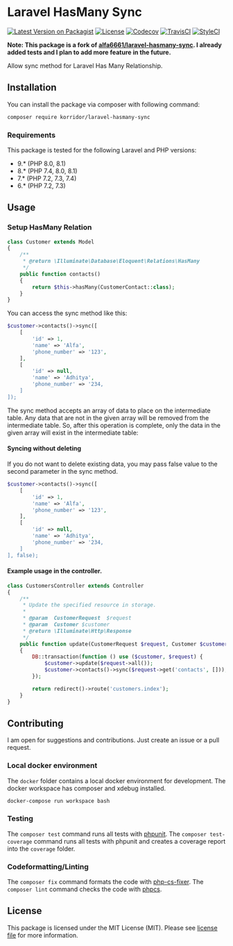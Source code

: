 # Laravel HasMany Sync

[![Latest Version on Packagist](https://img.shields.io/packagist/v/korridor/laravel-has-many-sync?style=flat-square)](https://packagist.org/packages/korridor/laravel-has-many-sync)
[![License](https://img.shields.io/packagist/l/korridor/laravel-has-many-sync?style=flat-square)](license.md)
[![Codecov](https://img.shields.io/codecov/c/github/korridor/laravel-has-many-sync?style=flat-square)](https://codecov.io/gh/korridor/laravel-has-many-sync)
[![TravisCI](https://img.shields.io/travis/korridor/laravel-has-many-sync?style=flat-square)](https://travis-ci.org/korridor/laravel-has-many-sync)
[![StyleCI](https://styleci.io/repos/202400425/shield)](https://styleci.io/repos/202400425)

**Note: This package is a fork of [alfa6661/laravel-hasmany-sync](https://github.com/alfa6661/laravel-hasmany-sync). I already added tests and I plan to add more feature in the future.** 

Allow sync method for Laravel Has Many Relationship.

## Installation

You can install the package via composer with following command:

```bash
composer require korridor/laravel-hasmany-sync
```

### Requirements

This package is tested for the following Laravel and PHP versions:

 - 9.* (PHP 8.0, 8.1)
 - 8.* (PHP 7.4, 8.0, 8.1)
 - 7.* (PHP 7.2, 7.3, 7.4)
 - 6.* (PHP 7.2, 7.3)

## Usage

### Setup HasMany Relation

```php
class Customer extends Model
{
    /**
     * @return \Illuminate\Database\Eloquent\Relations\HasMany
     */
    public function contacts()
    {
        return $this->hasMany(CustomerContact::class);
    }
}
```

You can access the sync method like this:

```php
$customer->contacts()->sync([
    [
        'id' => 1,
        'name' => 'Alfa',
        'phone_number' => '123',
    ],
    [
        'id' => null,
        'name' => 'Adhitya',
        'phone_number' => '234,
    ]
]);
```

The sync method accepts an array of data to place on the intermediate table. Any data that are not in the given array will be removed from the intermediate table. So, after this operation is complete, only the data in the given array will exist in the intermediate table:

#### Syncing without deleting

If you do not want to delete existing data, you may pass  false value to the second parameter in the sync method.

```php
$customer->contacts()->sync([
    [
        'id' => 1,
        'name' => 'Alfa',
        'phone_number' => '123',
    ],
    [
        'id' => null,
        'name' => 'Adhitya',
        'phone_number' => '234,
    ]
], false);
```


#### Example usage in the controller.

```php
class CustomersController extends Controller
{
    /**
     * Update the specified resource in storage.
     *
     * @param  CustomerRequest  $request
     * @param  Customer $customer
     * @return \Illuminate\Http\Response
     */
    public function update(CustomerRequest $request, Customer $customer)
    {
        DB::transaction(function () use ($customer, $request) {
            $customer->update($request->all());
            $customer->contacts()->sync($request->get('contacts', []));
        });

        return redirect()->route('customers.index');
    }
}
```

## Contributing

I am open for suggestions and contributions. Just create an issue or a pull request.

### Local docker environment

The `docker` folder contains a local docker environment for development.
The docker workspace has composer and xdebug installed.

```bash
docker-compose run workspace bash
```

### Testing

The `composer test` command runs all tests with [phpunit](https://phpunit.de/).
The `composer test-coverage` command runs all tests with phpunit and creates a coverage report into the `coverage` folder.

### Codeformatting/Linting

The `composer fix` command formats the code with [php-cs-fixer](https://github.com/FriendsOfPHP/PHP-CS-Fixer).
The `composer lint` command checks the code with [phpcs](https://github.com/squizlabs/PHP_CodeSniffer).

## License

This package is licensed under the MIT License (MIT). Please see [license file](license.md) for more information.

